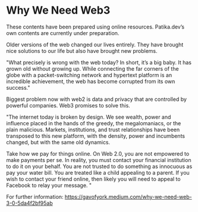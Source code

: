 # Why We Need Web3

These contents have been prepared using online resources. Patika.dev’s own contents are currently under preparation.

Older versions of the web changed our lives entirely. They have brought nice solutions to our life but also have brought new problems.

"What precisely is wrong with the web today? In short, it’s a big baby. It has grown old without growing up. While connecting the far corners of the globe with a packet-switching network and hypertext platform is an incredible achievement, the web has become corrupted from its own success."

Biggest problem now with web2 is data and privacy that are controlled by powerful companies. Web3 promises to solve this.

"The internet today is broken by design. We see wealth, power and influence placed in the hands of the greedy, the megalomaniacs, or the plain malicious. Markets, institutions, and trust relationships have been transposed to this new platform, with the density, power and incumbents changed, but with the same old dynamics.

Take how we pay for things online. On Web 2.0, you are not empowered to make payments per se. In reality, you must contact your financial institution to do it on your behalf. You are not trusted to do something as innocuous as pay your water bill. You are treated like a child appealing to a parent. If you wish to contact your friend online, then likely you will need to appeal to Facebook to relay your message.
"

For further information: https://gavofyork.medium.com/why-we-need-web-3-0-5da4f2bf95ab
